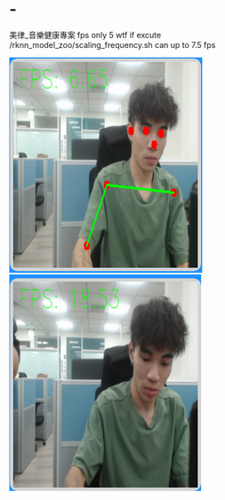 # -
美律_音樂健康專案
fps only 5 wtf
if excute /rknn_model_zoo/scaling_frequency.sh can up to 7.5 fps

![image info](withaimodel.png "withaimodel")
![image info](withoutAImodel.png "withoutAImodel")